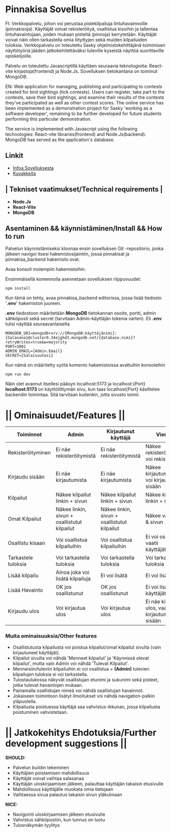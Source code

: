 # Pinnakisa Sovellus

FI: Verkkopalvelu, johon voi perustaa pistekilpailuja lintuhavainnoille (pinnakisoja). Käyttäjät voivat rekisteröityä, osallistua kisoihin ja tallentaa lintuhavaintojaan, joiden mukaan pisteitä (pinnoja) kerrytetään. Käyttäjät voivat näin ollen tarkastella omia liityttyjen sekä muiden kilpailuiden tuloksia.
 Verkkopalvelu on toteutettu Sasky ohjelmistokehittäjänä toimimisen näyttötyönä jääden jatkokehitettäväksi tuleville kyseistä näyttöä suorittaville opiskelijoille. 

 Palvelu on toteutettu Javascriptillä käyttäen seuraavia teknologioita: React-vite kirjastoja(frontend) ja Node.Js. Sovelluksen tietokantana on toiminut MongoDB.

EN: Web application for managing, publishing and participating to contests created for bird sightings (tick contests). Users can register, take part to the contests, save their bird sightings, and examine their results of the contests they've participated as well as other contest scores.
 The online service has been implemented as a demonstration project for Sasky 'working as a software developer', remaining to be further developed for future students performing this particular demonstration.

The service is implemented with Javascript using the following technologies: React-vite libraries(frontend) and Node.Js(backend). MongoDB has served as the application's database.

## Linkit

- [Infoa Sovelluksesta](https://github.com/lmikkol/Pinnakisat_Mobiilisovellus/blob/main/Dokumentaatio/Infoa%20Sovelluksesta.md)
- [Kuvakkeita](https://github.com/lmikkol/Pinnakisat_Mobiilisovellus/blob/main/Kuvakkeita.md)


## | Tekniset vaatimukset/Technical requirements |

- **Node.Js**
- **React-Vite**
- **MongoDB**



## Asentaminen && käynnistäminen/Install && How to run

Palvelun käynnistämiseksi kloonaa ensin sovelluksen Git -repositorio, jonka jälkeen navigoi itsesi hakemistosijaintiin, jossa pinnakisat ja pinnakisa_backend hakemisto ovat.

Avaa konsoli molempiin hakemistoihin.


Ensimmäisellä komennolla asennetaan sovelluksen riippuvuudet:

```
npm install
```

Kun tämä on tehty, avaa pinnakisa_backend editorissa, jossa lisää tiedosto '**.env**' hakemiston juureen.

**.env** tiedostoon määritetään **MongoDB** tietokannan osoite, portti, admin sähköposti sekä secret (tarvitaan Admin-käyttäjän tokenia varten).
  Eli **.env** tulisi näyttää seuraavanlaiselta
  
```
MONGODB_URI=mongodb+srv://{MongoDB:käyttäjänimi}:{Salasana}@cluster0.34ejghd3.mongodb.net/{database.nimi}?retryWrites=true&w=majority
PORT=3001
ADMIN_EMAIL={Admin.Email}
SECRET={Salaisuutesi}
```

Kun nämä on määritetty syötä komento hakemistoissa avattuihin konsoleihin

  ```
  npm run dev
  ```

Näin olet avannut itsellesi pääsyn localhost:5173 ja localhost:{Port}
**localhost:5173** on käyttöliittymän sivu, kun taas localhost{Port} käsittelee backendin toimintaa. Sitä tarvitaan kuitenkin, jotta sivusto toimii.


# || Ominaisuudet/Features ||



| Toiminnot                               | Admin                                        | Kirjautunut käyttäjä                         | Vierailija                                          |
| --------------------------------------- |----------------------------------------------|----------------------------------------------|-----------------------------------------------------|
| Rekisteröityminen                       | Ei näe rekisteröitymistä                     | Ei näe rekisteröitymistä                     | Näkee rekisteröitymisen, voi rekisteröityä          |
| Kirjaudu sisään                         | Ei näe kirjautumista                         | Ei näe kirjautumista                         | Näkee kirjautumisen ja voi kirjautua sisään         |  
| Kilpailut                               | Näkee kilpailut linkin + sivun               | Näkee kilpailut linkin + sivun               | Näkee kilpailut linkin + sivun                      |
| Omat Kilpailut                          | Näkee linkin, sivun + osallistutut kilpailut | Näkee linkin, sivun + osallistutut kilpailut | Näkee vain linkin & sivun                           |
| Osallistu kisaan                        | Voi osallistua kilpailuihin                  | Voi osallistua kilpailuihin                  | Ei voi osallistua, vaatii käyttäjätiedot            |
| Tarkastele tuloksia                     | Voi tarkastella tuloksia                     | Voi tarkastella tuloksia                     | Voi tarkastella tuloksia                            |
| Lisää kilpailu                          | Ainoa joka voi lisätä kilpailuja             | Ei voi lisätä                                | Ei voi lisätä                                       |
| Lisää Havainto                          | OK jos osallistunut                          | OK jos osallistunut                          | Ei voi lisätä, vaatii  käyttäjätiedot               |
| Kirjaudu ulos                           | Voi kirjautua ulos                           | Voi kirjautua ulos                           | Ei näe kirjaudu ulos, vaatii kirjautumisen sisään   |


### Muita ominaisuuksia/Other features

- Osallistutusta kilpailusta voi poistua kilpailut/omat kilpailut sivulta (vain kirjautuneet käyttäjät).
- Kilpailut sivulta voi nähdä 'Menneet kilpailut' ja 'Käynnissä olevat kilpailut', mutta vain Admin voi nähdä 'Tulevat Kilpailut'.
- Menneisiin/tuleviin kilpailuihin ei voi osallistua + **(Admin)** tulevien kilpailujen tuloksia ei voi tarkastella.
- Tulostaulukossa näkyvät osallistujan etunimi ja sukunimi sekä pisteet, jotka tulevat havaintojen mukaan. 
- Painamalla osallistujan nimeä voi nähdä osallistujan havainnot.
- Jokaiseen toimintoon lisätyt ilmoitukset voi nähdä navigation-palkin yläpuolella.
- Kilpailusta poistuessa käyttäjä saa vahvistus-ikkunan, jossa kilpailusta poistuminen vahvistetaan.



# || Jatkokehitys Ehdotuksia/Further development suggestions ||

**SHOULD:**

- Palvelun buildin tekeminen
- Käyttäjien poistamisen mahdollisuus
- Käyttäjät voivat vaihtaa salasanaa
- Käyttäjän uloskirjaamisen jälkeen, palauttaa käyttäjän takaisin etusivulle
- Mahdollisuus käyttäjälle muokata omia tietojaan
- Vaihtaessa sivua palautus takaisin sivun yläkulmaan

**NICE:**

- Navigointi uloskirjaamisen jälkeen etusivulle
- Vahvistus sähköpostiin, kun tunnus on luotu
- Tulosnäkymän tyylitys




